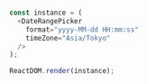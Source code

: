 
<!--start-code-->

```js

const instance = (
  <DateRangePicker
    format="yyyy-MM-dd HH:mm:ss"
    timeZone="Asia/Tokyo"
  />
);

ReactDOM.render(instance);
```

<!--end-code-->
